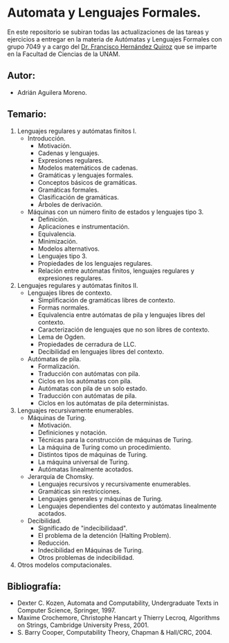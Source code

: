 # Automata y Lenguajes Formales.
En este repositorio se subiran todas las actualizaciones
de las tareas y ejercicios a entregar en la materia de
Autómatas y Lenguajes Formales con grupo 7049 y a cargo
del [Dr. Francisco Hernández Quiroz](https://www.researchgate.net/profile/Francisco-Hernandez-Quiroz)
que se imparte en la Facultad de Ciencias de la UNAM.
## Autor:
* Adrián Aguilera Moreno.
## Temario:
1. Lenguajes regulares y autómatas finitos I.
   * Introducción.
     * Motivación.
     * Cadenas y lenguajes.
     * Expresiones regulares.
     * Modelos matemáticos de cadenas.
     * Gramáticas y lenguajes formales.
     * Conceptos básicos de gramáticas.
     * Gramáticas formales.
     * Clasificación de gramáticas.
     * Árboles de derivación.
    * Máquinas con un número finito de estados y lenguajes tipo 3.
      * Definición.
      * Aplicaciones e instrumentación.
      * Equivalencia.
      * Minimización.
      * Modelos alternativos.
      * Lenguajes tipo 3.
      * Propiedades de los lenguajes regulares.
      * Relación entre autómatas finitos, lenguajes regulares y expresiones regulares.
2. Lenguajes regulares y autómatas finitos II.
   * Lenguajes libres de contexto.
     * Simplificación de gramáticas libres de contexto.
     * Formas normales.
     * Equivalencia entre autómatas de pila y lenguajes libres del contexto.
     * Caracterización de lenguajes que no son libres de contexto.
     * Lema de Ogden.
     * Propiedades de cerradura de LLC.
     * Decibilidad en lenguajes libres del contexto.
   * Autómatas de pila.
     * Formalización.
     * Traducción con autómatas con pila.
     * Ciclos en los autómatas con pila.
     * Autómatas con pila de un solo estado.
     * Traducción con autómatas de pila.
     * Ciclos en los autómatas de pila deterministas.
3. Lenguajes recursivamente enumerables.
   * Máquinas de Turing.
     * Motivación.
     * Definiciones y notación.
     * Técnicas para la construcción de máquinas de Turing.
     * La máquina de Turing como un procedimiento.
     * Distintos tipos de máquinas de Turing.
     * La máquina universal de Turing.
     * Autómatas linealmente acotados.
   * Jerarquía de Chomsky.
     * Lenguajes recursivos y recursivamente enumerables.
     * Gramáticas sin restricciones.
     * Lenguajes generales y máquinas de Turing.
     * Lenguajes dependientes del contexto y autómatas linealmente acotados.
   * Decibilidad.
     * Significado de "indecibilidaad".
     * El problema de la detención (Halting Problem).
     * Reducción.
     * Indecibilidad en Máquinas de Turing.
     * Otros problemas de indecibilidad.
4. Otros modelos computacionales.
## Bibliografía:
* Dexter C. Kozen, Automata and Computability, Undergraduate Texts in Computer Science, Springer, 1997.
* Maxime Crochemore, Christophe Hancart y Thierry Lecroq, Algorithms on Strings, Cambridge University Press, 2001.
* S. Barry Cooper, Computability Theory, Chapman & Hall/CRC, 2004.